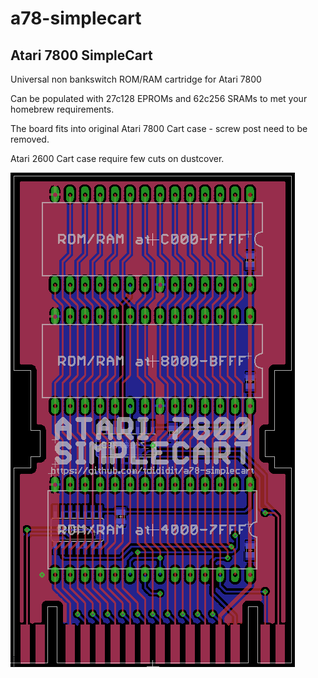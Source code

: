 # a78-simplecart
Atari 7800 SimpleCart
---------------------

Universal non bankswitch ROM/RAM cartridge for Atari 7800

Can be populated with 27c128 EPROMs and 62c256 SRAMs to met your homebrew requirements.


The board fits into original Atari 7800 Cart case - screw post need to be removed.

Atari 2600 Cart case require few cuts on dustcover.


![A78-SIMPLECART PCB](a78-simplecart-brd.png)
 



